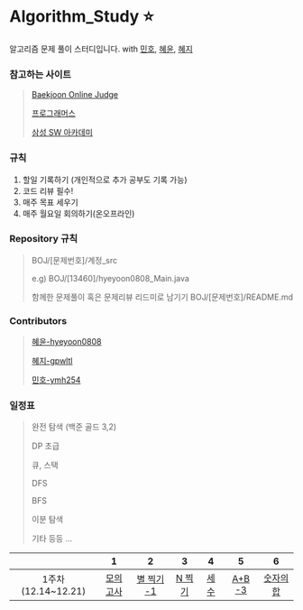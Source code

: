 # Algorithm_Study :star:
알고리즘 문제 풀이 스터디입니다.
with [민호](https://github.com/ymh254), [혜윤](http://github.com/hyeyoon0808), [혜지](https://github.com/gpwltl)

### 참고하는 사이트

> [Baekjoon Online Judge](https://www.acmicpc.net/)
>
> [프로그래머스](https://programmers.co.kr/)
>
> [삼성 SW 아카데미](https://swexpertacademy.com/)


### 규칙

1. 할일 기록하기 (개인적으로 추가 공부도 기록 가능)
2. 코드 리뷰 필수!
3. 매주 목표 세우기
4. 매주 월요일 회의하기(온오프라인)


### Repository 규칙

>  BOJ/[문제번호]/계정_src
>
> e.g) BOJ/[13460]/hyeyoon0808_Main.java
>
> 함께한 문제풀이 혹은 문제리뷰 리드미로 남기기
> BOJ/[문제번호]/README.md


### Contributors

> [혜윤-hyeyoon0808](http://github.com/hyeyoon0808)
>
> [혜지-gpwltl](https://github.com/gpwltl)
>
> [민호-ymh254](https://github.com/ymh254)



### 일정표

> 완전 탐색 (백준 골드 3,2)
>
> DP 초급
>
> 큐, 스택
>
> DFS
>
> BFS
>
> 이분 탐색
>
> 기타 등등 ...





|                     |                              1                               |                              2                               |                              3                               |                              4                               |                              5                               |                              6                               |
| :-----------------: | :----------------------------------------------------------: | :----------------------------------------------------------: | :----------------------------------------------------------: | :----------------------------------------------------------: | :----------------------------------------------------------: | :----------------------------------------------------------: |
| 1주차(12.14~12.21)  |     [모의고사](https://programmers.co.kr/learn/courses/30/lessons/42840)     |     [별 찍기 -1](https://www.acmicpc.net/problem/2438)     |          [N 찍기](https://www.acmicpc.net/problem/2741)          |      [세 수](https://www.acmicpc.net/problem/10817)      |    [A+B -3](https://www.acmicpc.net/problem/10950)    |    [숫자의 합](https://www.acmicpc.net/problem/11720)    |


